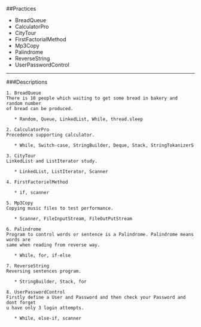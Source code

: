 
##Practices 

- BreadQueue
- CalculatorPro
- CityTour
- FirstFactorialMethod
- Mp3Copy
- Palindrome
- ReverseString
- UserPasswordControl

---

###Descriptions

```
1. BreadQueue
There is 10 people which waiting to get some bread in bakery and random number 
of bread can be produced. 

   * Random, Queue, LinkedList, While, thread.sleep
```
``` 
2. CalculatorPro
Precedence supporting calculator.

   * While, Switch-case, StringBuilder, Deque, Stack, StringTokanizerS
```
```
3. CityTour
LinkedList and ListIterator study.

   * LinkedList, ListIterator, Scanner
```
```
4. FirstFactorielMethod

   * if, scanner
```
```
5. Mp3Copy
Copying music files to test performance.

   * Scanner, FileInputStream, FileOutPutStream
```
``` 
6. Palindrome
Program to control words or sentence is a Palindrome. Palindrome means words are 
same when reading from reverse way.
 
   * While, for, if-else
```
``` 
7. ReverseString
Reversing sentences program. 

   * StringBuilder, Stack, for 
```
``` 
8. UserPasswordControl
Firstly define a User and Password and then check your Password and dont forget 
u have only 3 login attempts. 

   * While, else-if, scanner
```